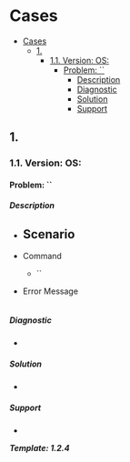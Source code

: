 # Cases

- [Cases](#cases)
  - [1.](#1)
    - [1.1. Version: OS:](#11-version-os)
      - [Problem: ``](#problem-)
        - [Description](#description)
        - [Diagnostic](#diagnostic)
        - [Solution](#solution)
        - [Support](#support)

## 1.

### 1.1. Version: OS:

#### Problem: ``

##### Description

- Scenario
  -
- Command
  - ``
- Error Message

  ```text
  ```

##### Diagnostic

-

##### Solution

-

##### Support

-

**_Template: 1.2.4_**
